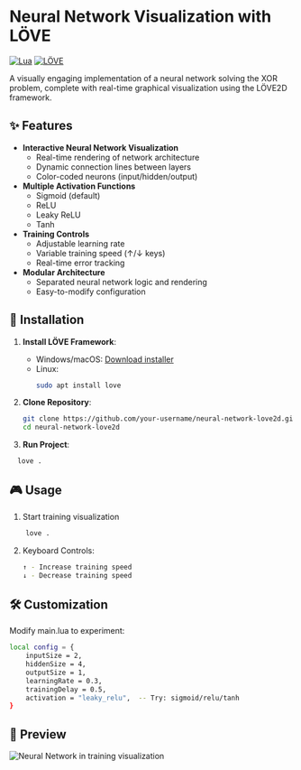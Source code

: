 # Neural Network Visualization with LÖVE

[![Lua](https://img.shields.io/badge/Lua-2C2D72?style=for-the-badge&logo=lua&logoColor=white)](https://lua.org)
[![LÖVE](https://img.shields.io/badge/LÖVE-FF0000?style=for-the-badge&logo=love2d&logoColor=white)](https://love2d.org)

A visually engaging implementation of a neural network solving the XOR problem, complete with real-time graphical visualization using the LÖVE2D framework.


## ✨ Features

- **Interactive Neural Network Visualization**
  - Real-time rendering of network architecture
  - Dynamic connection lines between layers
  - Color-coded neurons (input/hidden/output)
- **Multiple Activation Functions**
  - Sigmoid (default)
  - ReLU
  - Leaky ReLU
  - Tanh
- **Training Controls**
  - Adjustable learning rate
  - Variable training speed (↑/↓ keys)
  - Real-time error tracking
- **Modular Architecture**
  - Separated neural network logic and rendering
  - Easy-to-modify configuration

## 🚀 Installation

1. **Install LÖVE Framework**:
   - Windows/macOS: [Download installer](https://love2d.org)
   - Linux:
     ```bash
     sudo apt install love
     ```

2. **Clone Repository**:
   ```bash
   git clone https://github.com/your-username/neural-network-love2d.git
   cd neural-network-love2d
   
3. **Run Project**:
  ```bash
    love .
  ```
## 🎮 Usage

  1. Start training visualization
  ```bash
      love .
```

  2. Keyboard Controls:
     ```bash
     ↑ - Increase training speed
     ↓ - Decrease training speed

## 🛠️ Customization

Modify main.lua to experiment:
```bash
local config = {  
    inputSize = 2,  
    hiddenSize = 4,  
    outputSize = 1,  
    learningRate = 0.3,  
    trainingDelay = 0.5,  
    activation = "leaky_relu",  -- Try: sigmoid/relu/tanh  
}
```
## 📸 Preview

![Neural Network in training visualization](https://github.com/user-attachments/assets/6b50066c-3552-4805-a712-16f9590de74e) 



